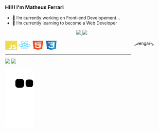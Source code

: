 
### Hi!!! I'm Matheus Ferrari
- 🔭 I’m currently working on Front-end Developement...
- 🌱 I’m currently learning to become a Web Developer


<div align="center">
  <a href="https://github.com/ferr7s">
  <img height="180em" src="https://github-readme-stats.vercel.app/api?username=ferr7s&show_icons=true&theme=dracula&include_all_commits=true&count_private=true"/>
  <img height="180em" src="https://github-readme-stats.vercel.app/api/top-langs/?username=ferr7s&layout=compact&langs_count=7&theme=dracula"/>
</div>  
<div style="display: inline_block"><br>
  <img align="center" alt="Js" height="30" width="40" src="https://raw.githubusercontent.com/devicons/devicon/master/icons/javascript/javascript-plain.svg">
  <img align="center" alt="React" height="30" width="40" src="https://raw.githubusercontent.com/devicons/devicon/master/icons/react/react-original.svg">
  <img align="center" alt="HTML" height="30" width="40" src="https://raw.githubusercontent.com/devicons/devicon/master/icons/html5/html5-original.svg">
  <img align="center" alt="CSS" height="30" width="40" src="https://raw.githubusercontent.com/devicons/devicon/master/icons/css3/css3-original.svg">
  <img align="right" alt="Gengar-pic" height="150" style="border-radius:50px;"        src="http://www.animalhi.com/thumbnails/detail/20121026/pokemon%20gengar%201920x1080%20wallpaper_www.animalhi.com_4.jpg"> 
</div>
  
  <hr>
  
  <div>
  <a href = "mailto:ferraridamasceno27@gmail.com"><img src="https://img.shields.io/badge/-Gmail-%23333?style=for-the-badge&logo=gmail&logoColor=white" target="_blank"></a>
  <a href="https://www.linkedin.com/in/matheus-ferrari-589141189/" target="_blank"><img src="https://img.shields.io/badge/-LinkedIn-%230077B5?style=for-the-badge&logo=linkedin&logoColor=white" target="_blank"></a>
  </div> 
  
  ![Snake animation](https://github.com/ferr7s/ferr7s/blob/output/github-contribution-grid-snake.svg)
  
